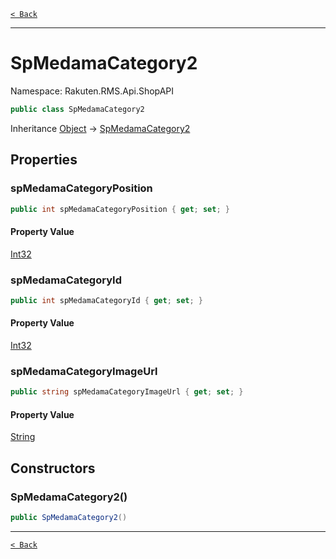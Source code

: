 [`< Back`](./)

---

# SpMedamaCategory2

Namespace: Rakuten.RMS.Api.ShopAPI

```csharp
public class SpMedamaCategory2
```

Inheritance [Object](https://docs.microsoft.com/en-us/dotnet/api/system.object) → [SpMedamaCategory2](./rakuten.rms.api.shopapi.spmedamacategory2)

## Properties

### **spMedamaCategoryPosition**

```csharp
public int spMedamaCategoryPosition { get; set; }
```

#### Property Value

[Int32](https://docs.microsoft.com/en-us/dotnet/api/system.int32)<br>

### **spMedamaCategoryId**

```csharp
public int spMedamaCategoryId { get; set; }
```

#### Property Value

[Int32](https://docs.microsoft.com/en-us/dotnet/api/system.int32)<br>

### **spMedamaCategoryImageUrl**

```csharp
public string spMedamaCategoryImageUrl { get; set; }
```

#### Property Value

[String](https://docs.microsoft.com/en-us/dotnet/api/system.string)<br>

## Constructors

### **SpMedamaCategory2()**

```csharp
public SpMedamaCategory2()
```

---

[`< Back`](./)
